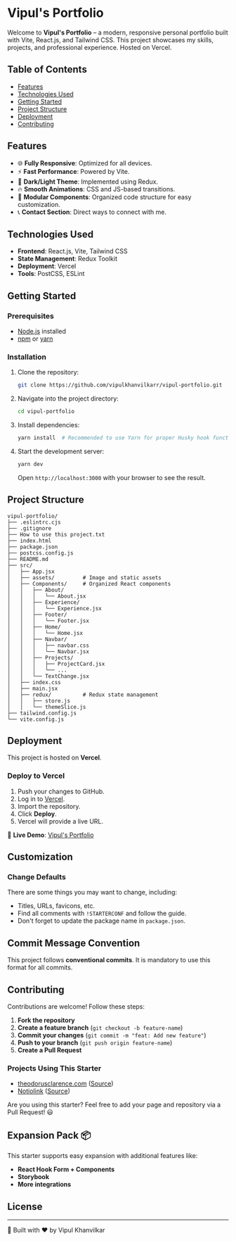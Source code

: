 # Vipul's Portfolio

Welcome to **Vipul's Portfolio** – a modern, responsive personal portfolio built with Vite, React.js, and Tailwind CSS. This project showcases my skills, projects, and professional experience. Hosted on Vercel.

## Table of Contents

- [Features](#features)
- [Technologies Used](#technologies-used)
- [Getting Started](#getting-started)
- [Project Structure](#project-structure)
- [Deployment](#deployment)
- [Contributing](#contributing)

## Features

- 🌐 **Fully Responsive**: Optimized for all devices.
- ⚡ **Fast Performance**: Powered by Vite.
- 🎨 **Dark/Light Theme**: Implemented using Redux.
- 🔥 **Smooth Animations**: CSS and JS-based transitions.
- 📂 **Modular Components**: Organized code structure for easy customization.
- 📞 **Contact Section**: Direct ways to connect with me.

## Technologies Used

- **Frontend**: React.js, Vite, Tailwind CSS
- **State Management**: Redux Toolkit
- **Deployment**: Vercel
- **Tools**: PostCSS, ESLint

## Getting Started

### Prerequisites

- [Node.js](https://nodejs.org/) installed
- [npm](https://www.npmjs.com/) or [yarn](https://yarnpkg.com/)

### Installation

1. Clone the repository:
   ```bash
   git clone https://github.com/vipulkhanvilkarr/vipul-portfolio.git
   ```
2. Navigate into the project directory:
   ```bash
   cd vipul-portfolio
   ```
3. Install dependencies:
   ```bash
   yarn install  # Recommended to use Yarn for proper Husky hook functionality
   ```
4. Start the development server:
   ```bash
   yarn dev
   ```
   Open `http://localhost:3000` with your browser to see the result.

## Project Structure

```plaintext
vipul-portfolio/
├── .eslintrc.cjs
├── .gitignore
├── How to use this project.txt
├── index.html
├── package.json
├── postcss.config.js
├── README.md
├── src/
│   ├── App.jsx
│   ├── assets/         # Image and static assets
│   ├── Components/     # Organized React components
│   │   ├── About/
│   │   │   └── About.jsx
│   │   ├── Experience/
│   │   │   └── Experience.jsx
│   │   ├── Footer/
│   │   │   └── Footer.jsx
│   │   ├── Home/
│   │   │   └── Home.jsx
│   │   ├── Navbar/
│   │   │   ├── navbar.css
│   │   │   └── Navbar.jsx
│   │   ├── Projects/
│   │   │   ├── ProjectCard.jsx
│   │   │   └── ...
│   │   └── TextChange.jsx
│   ├── index.css
│   ├── main.jsx
│   ├── redux/          # Redux state management
│   │   ├── store.js
│   │   └── themeSlice.js
├── tailwind.config.js
└── vite.config.js
```

## Deployment

This project is hosted on **Vercel**.

### Deploy to Vercel

1. Push your changes to GitHub.
2. Log in to [Vercel](https://vercel.com/).
3. Import the repository.
4. Click **Deploy**.
5. Vercel will provide a live URL.

🔗 **Live Demo**: [Vipul's Portfolio](https://vipul-khanvilkar-portfolio-sigma.vercel.app/)

## Customization

### Change Defaults
There are some things you may want to change, including:
- Titles, URLs, favicons, etc.
- Find all comments with `!STARTERCONF` and follow the guide.
- Don't forget to update the package name in `package.json`.

## Commit Message Convention

This project follows **conventional commits**. It is mandatory to use this format for all commits.

## Contributing

Contributions are welcome! Follow these steps:

1. **Fork the repository**
2. **Create a feature branch** (`git checkout -b feature-name`)
3. **Commit your changes** (`git commit -m "feat: Add new feature"`)
4. **Push to your branch** (`git push origin feature-name`)
5. **Create a Pull Request**

### Projects Using This Starter

- [theodorusclarence.com](https://theodorusclarence.com) ([Source](https://github.com/theodorusclarence))
- [Notiolink](https://notiolink.com) ([Source](https://github.com/notiolink))

Are you using this starter? Feel free to add your page and repository via a Pull Request! 😃

## Expansion Pack 📦

This starter supports easy expansion with additional features like:
- **React Hook Form + Components**
- **Storybook**
- **More integrations**

## License


---
🚀 Built with ❤️ by Vipul Khanvilkar
